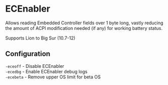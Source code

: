 # ECEnabler

Allows reading Embedded Controller fields over 1 byte long, vastly reducing the amount of ACPI modification needed (if any) for working battery status.

Supports Lion to Big Sur (10.7-12)

## Configuration

`-eceoff` - Disable ECEnabler  
`-ecedbg` - Enable ECEnabler debug logs  
`-ecebeta` - Remove upper OS limit for beta OS  
